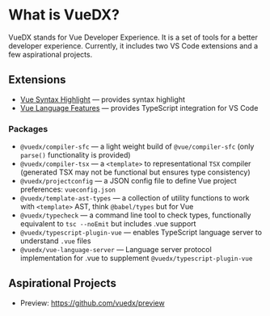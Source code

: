# What is VueDX?

VueDX stands for Vue Developer Experience. It is a set of tools for a better developer experience. Currently, it includes two VS Code extensions and a few aspirational projects.


## Extensions

- [Vue Syntax Highlight](https://marketplace.visualstudio.com/items?itemName=znck.vue) — provides syntax highlight
- [Vue Language Features](https://marketplace.visualstudio.com/items?itemName=znck.vue-language-features) — provides TypeScript integration for VS Code

### Packages

- `@vuedx/compiler-sfc` — a light weight build of `@vue/compiler-sfc` (only `parse()` functionality is provided)
- `@vuedx/compiler-tsx` — a `<template>` to representational `TSX` compiler (generated TSX may not be functional but ensures type consistency)
- `@vuedx/projectconfig` — a JSON config file to define Vue project preferences: `vueconfig.json`
- `@vuedx/template-ast-types` — a collection of utility functions to work with `<template>` AST, think `@babel/types` but for Vue
- `@vuedx/typecheck` — a command line tool to check types, functionally equivalent to `tsc --noEmit` but includes .vue support
- `@vuedx/typescript-plugin-vue` — enables TypeScript language server to understand `.vue` files
- `@vuedx/vue-language-server` — Language server protocol implementation for .vue to supplement `@vuedx/typescript-plugin-vue`

## Aspirational Projects

- Preview: https://github.com/vuedx/preview
